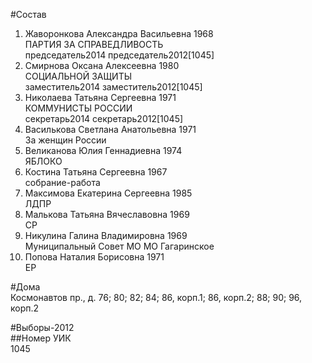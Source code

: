 #Состав  
1. Жаворонкова Александра Васильевна 1968  
    ПАРТИЯ ЗА СПРАВЕДЛИВОСТЬ  
    председатель2014 председатель2012[1045]  
2. Смирнова Оксана Алексеевна 1980  
    СОЦИАЛЬНОЙ ЗАЩИТЫ  
    заместитель2014 заместитель2012[1045]  
3. Николаева Татьяна Сергеевна 1971  
    КОММУНИСТЫ РОССИИ  
    секретарь2014 секретарь2012[1045]  
4. Василькова Светлана Анатольевна 1971  
    За женщин России  
5. Великанова Юлия Геннадиевна 1974  
    ЯБЛОКО  
6. Костина Татьяна Сергеевна 1967  
    собрание-работа  
7. Максимова Екатерина Сергеевна 1985  
    ЛДПР  
8. Малькова Татьяна Вячеславовна 1969  
    СР  
9. Никулина Галина Владимировна 1969  
    Муниципальный Совет МО МО Гагаринское  
10. Попова Наталия Борисовна 1971  
    ЕР  
  
#Дома  
Космонавтов пр., д. 76; 80; 82; 84; 86, корп.1; 86, корп.2; 88; 90; 96, корп.2  
  
#Выборы-2012  
##Номер УИК  
1045  
